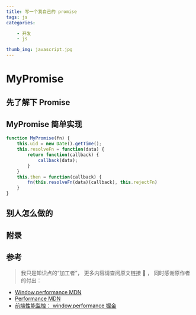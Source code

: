 ```yaml
---
title: 写一个我自己的 promise
tags: js
categories:

    - 开发
    - js

thumb_img: javascript.jpg
---
```


# MyPromise

## 先了解下 Promise

## MyPromise 简单实现

```js
function MyPromise(fn) {
    this.uid = new Date().getTime();
    this.resolveFn = function(data) {
        return function(callback) {
            callback(data);
        }
    }
    this.then = function(callback) {
        fn(this.resolveFn(data)(callback), this.rejectFn)
    }
}
```

## 别人怎么做的

## 附录

## 参考

> 我只是知识点的“加工者”， 更多内容请查阅原文链接 :thought_balloon: ， 同时感谢原作者的付出： 

- [Window​.performance MDN](https://developer.mozilla.org/zh-CN/docs/Web/API/Window/performance)
- [Performance MDN](https://developer.mozilla.org/zh-CN/docs/Web/API/Performance)
- [前端性能监控： window.performance 掘金](https://juejin.im/entry/58ba9cb5128fe100643da2cc)

